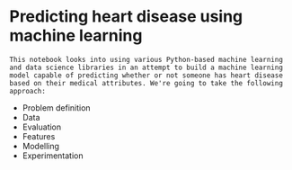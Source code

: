 # Predicting heart disease using machine learning

`This notebook looks into using various Python-based machine learning and data science libraries in an attempt to build a machine learning model capable of predicting whether or not someone has heart disease based on their medical attributes.
We're going to take the following approach:`

- Problem definition
- Data
- Evaluation
- Features
- Modelling
- Experimentation
